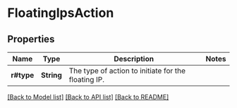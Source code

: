 # FloatingIpsAction

## Properties

Name | Type | Description | Notes
------------ | ------------- | ------------- | -------------
**r#type** | **String** | The type of action to initiate for the floating IP. | 

[[Back to Model list]](../README.md#documentation-for-models) [[Back to API list]](../README.md#documentation-for-api-endpoints) [[Back to README]](../README.md)


